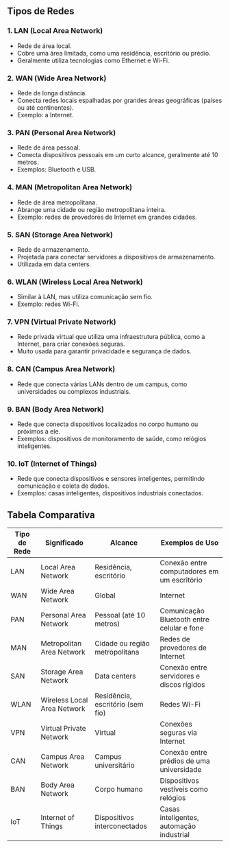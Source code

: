 ## Tipos de Redes

### 1. **LAN (Local Area Network)**
- Rede de área local.
- Cobre uma área limitada, como uma residência, escritório ou prédio.
- Geralmente utiliza tecnologias como Ethernet e Wi-Fi.

### 2. **WAN (Wide Area Network)**
- Rede de longa distância.
- Conecta redes locais espalhadas por grandes áreas geográficas (países ou até continentes).
- Exemplo: a Internet.

### 3. **PAN (Personal Area Network)**
- Rede de área pessoal.
- Conecta dispositivos pessoais em um curto alcance, geralmente até 10 metros.
- Exemplos: Bluetooth e USB.

### 4. **MAN (Metropolitan Area Network)**
- Rede de área metropolitana.
- Abrange uma cidade ou região metropolitana inteira.
- Exemplo: redes de provedores de Internet em grandes cidades.

### 5. **SAN (Storage Area Network)**
- Rede de armazenamento.
- Projetada para conectar servidores a dispositivos de armazenamento.
- Utilizada em data centers.

### 6. **WLAN (Wireless Local Area Network)**
- Similar à LAN, mas utiliza comunicação sem fio.
- Exemplo: redes Wi-Fi.

### 7. **VPN (Virtual Private Network)**
- Rede privada virtual que utiliza uma infraestrutura pública, como a Internet, para criar conexões seguras.
- Muito usada para garantir privacidade e segurança de dados.

### 8. **CAN (Campus Area Network)**
- Rede que conecta várias LANs dentro de um campus, como universidades ou complexos industriais.

### 9. **BAN (Body Area Network)**
- Rede que conecta dispositivos localizados no corpo humano ou próximos a ele.
- Exemplos: dispositivos de monitoramento de saúde, como relógios inteligentes.

### 10. **IoT (Internet of Things)**
- Rede que conecta dispositivos e sensores inteligentes, permitindo comunicação e coleta de dados.
- Exemplos: casas inteligentes, dispositivos industriais conectados.

## Tabela Comparativa
| Tipo de Rede | Significado                  | Alcance                       | Exemplos de Uso                           |
|--------------|------------------------------|-------------------------------|-------------------------------------------|
| LAN          | Local Area Network          | Residência, escritório        | Conexão entre computadores em um escritório |
| WAN          | Wide Area Network           | Global                        | Internet                                  |
| PAN          | Personal Area Network       | Pessoal (até 10 metros)       | Comunicação Bluetooth entre celular e fone |
| MAN          | Metropolitan Area Network   | Cidade ou região metropolitana| Redes de provedores de Internet          |
| SAN          | Storage Area Network        | Data centers                  | Conexão entre servidores e discos rígidos |
| WLAN         | Wireless Local Area Network | Residência, escritório (sem fio)| Redes Wi-Fi                               |
| VPN          | Virtual Private Network     | Virtual                       | Conexões seguras via Internet            |
| CAN          | Campus Area Network         | Campus universitário          | Conexão entre prédios de uma universidade |
| BAN          | Body Area Network           | Corpo humano                  | Dispositivos vestíveis como relógios      |
| IoT          | Internet of Things          | Dispositivos interconectados  | Casas inteligentes, automação industrial |


